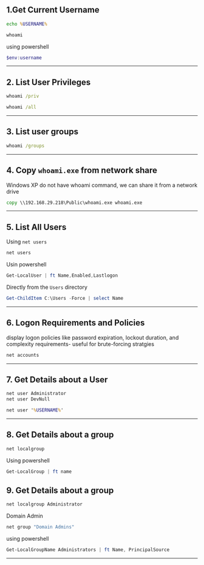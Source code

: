 ## 1.Get Current Username

```cmd
echo %USERNAME%
```

```cmd
whoami
```

using powershell

```powershell
$env:username
```

---

## 2. List User Privileges

```cmd
whoami /priv
```

```cmd
whoami /all
```

---

## 3. List user groups

```cmd
whoami /groups
```

---

## 4. Copy ```whoami.exe``` from network share

Windows XP do not have whoami command, we can share it from a network drive

```cmd
copy \\192.168.29.218\Public\whoami.exe whoami.exe
```


---

## 5. List All Users

Using ```net users```

```cmd
net users
```

Usin powershell

```powershell
Get-LocalUser | ft Name,Enabled,Lastlogon
```

Directly from the ```Users``` directory

```powershell
Get-ChildItem C:\Users -Force | select Name
```

---

## 6. Logon Requirements and Policies

display logon policies like password expiration, lockout duration, and complexity requirements- useful for brute-forcing stratgies

```cmd 
net accounts
```

---

##  7. Get Details about a User

```cmd
net user Administrator
net user DevNull
```

```cmd
net user '%USERNAME%'
```

---


## 8. Get Details about a group

```cmd
net localgroup
```

Using powershell

```powershell
Get-LocalGroup | ft name
```

##  9. Get Details about a group

```cmd
net localgroup Administrator
```

Domain Admin

```cmd
net group "Domain Admins"
```

using powershell

```powershell
Get-LocalGroupName Administrators | ft Name, PrincipalSource
```

---

